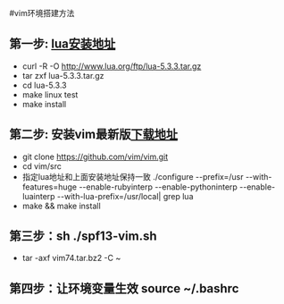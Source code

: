 #vim环境搭建方法
## 第一步: [lua安装地址](http://www.lua.org/download.html) 
+ curl -R -O http://www.lua.org/ftp/lua-5.3.3.tar.gz  
+ tar zxf lua-5.3.3.tar.gz  
+ cd lua-5.3.3  
+ make linux test
+ make install  
## 第二步: 安装vim最新版[下载地址](http://www.vim.org/download.php#unix)  
+ git clone https://github.com/vim/vim.git
+ cd vim/src
+ 指定lua地址和上面安装地址保持一致 ./configure --prefix=/usr --with-features=huge --enable-rubyinterp --enable-pythoninterp --enable-luainterp --with-lua-prefix=/usr/local| grep lua
+ make && make install  
## 第三步：sh ./spf13-vim.sh  
+ tar -axf vim74.tar.bz2 -C ~  
## 第四步：让环境变量生效 source ~/.bashrc  
